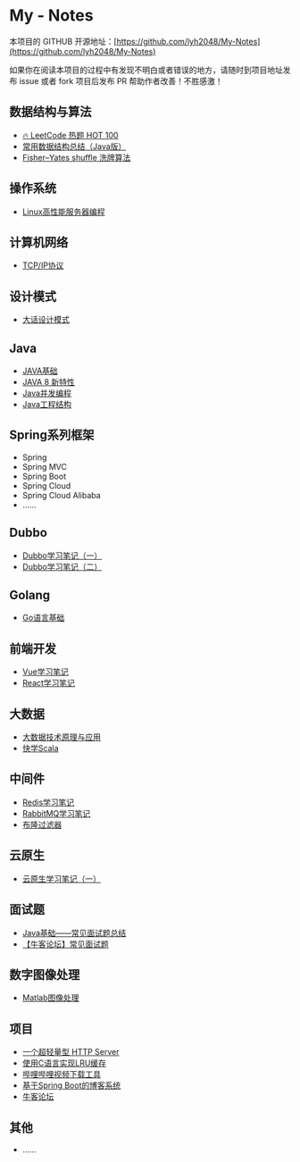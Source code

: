 # My - Notes

本项目的 GITHUB 开源地址：[https://github.com/lyh2048/My-Notes](https://github.com/lyh2048/My-Notes)

如果你在阅读本项目的过程中有发现不明白或者错误的地方，请随时到项目地址发布 issue 或者 fork 项目后发布 PR 帮助作者改善！不胜感激！

## 数据结构与算法

- [🔥  LeetCode 热题 HOT 100](数据结构与算法/LeetCode热题100.md)
- [常用数据结构总结（Java版）](数据结构与算法/常用数据结构总结-Java版.md)
- [Fisher–Yates shuffle 洗牌算法](数据结构与算法/Fisher–Yates洗牌算法.md)

## 操作系统

- [Linux高性能服务器编程](操作系统/Linux高性能服务器编程.md)

## 计算机网络

- [TCP/IP协议](计算机网络/TCP_IP协议.md)

## 设计模式

- [大话设计模式](设计模式/大话设计模式.md)

## Java

- [JAVA基础](Java/Java基础.md)
- [JAVA 8 新特性](Java/Java8.md)
- [Java并发编程](Java/JavaConcurrency.md)
- [Java工程结构](Java/Java工程结构.md)

## Spring系列框架

- Spring
- Spring MVC
- Spring Boot
- Spring Cloud
- Spring Cloud Alibaba
- ……

## Dubbo

- [Dubbo学习笔记（一）](Dubbo/Dubbo学习笔记1.md)
- [Dubbo学习笔记（二）](Dubbo/Dubbo学习笔记2.md)

## Golang

- [Go语言基础](Go/Go语言基础.md)

## 前端开发

- [Vue学习笔记](Vue/Vue学习笔记.md)
- [React学习笔记](React/React学习笔记.md)

## 大数据

- [大数据技术原理与应用](BigData/大数据技术原理与应用.md)
- [快学Scala](BigData/快学Scala.md)

## 中间件

- [Redis学习笔记](中间件/Redis学习笔记.md)
- [RabbitMQ学习笔记](中间件/RabbitMQ学习笔记.md)
- [布隆过滤器](BloomFilter/布隆过滤器.md)

## 云原生

- [云原生学习笔记（一）](云原生/云原生学习笔记1.md)

## 面试题

- [Java基础——常见面试题总结](面试题/Java基础常见面试题总结.md)
- [【牛客论坛】常见面试题](面试题/常见面试题-牛客论坛.md)

## 数字图像处理

- [Matlab图像处理](数字图像/Matlab图像处理.md)

## 项目

- [一个超轻量型 HTTP Server](https://github.com/lyh2048/tiny_httpd_study)
- [使用C语言实现LRU缓存](https://github.com/lyh2048/LRUCache)
- [哔哩哔哩视频下载工具](https://github.com/lyh2048/bilibili_video)
- [基于Spring Boot的博客系统](https://github.com/lyh2048/SimpleBlog)
- [牛客论坛](https://github.com/lyh2048/nowcoder-community)

## 其他

- ……
